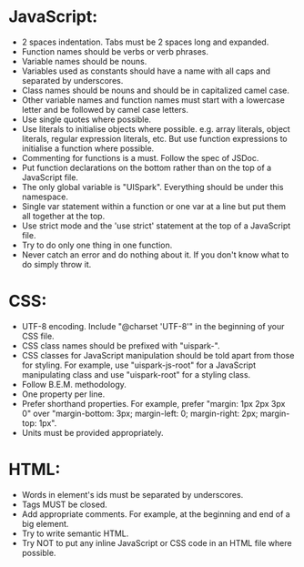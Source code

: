# JavaScript:

- 2 spaces indentation. Tabs must be 2 spaces long and expanded.
- Function names should be verbs or verb phrases.
- Variable names should be nouns.
- Variables used as constants should have a name with all caps and separated by underscores.
- Class names should be nouns and should be in capitalized camel case.
- Other variable names and function names must start with a lowercase letter and be followed by camel case letters.
- Use single quotes where possible.
- Use literals to initialise objects where possible. e.g. array literals, object literals, regular expression literals, etc. But use function expressions to initialise a function where possible.
- Commenting for functions is a must. Follow the spec of JSDoc.
- Put function declarations on the bottom rather than on the top of a JavaScript file.
- The only global variable is "UISpark". Everything should be under this namespace.
- Single var statement within a function or one var at a line but put them all together at the top.
- Use strict mode and the 'use strict' statement at the top of a JavaScript file.
- Try to do only one thing in one function.
- Never catch an error and do nothing about it. If you don't know what to do simply throw it.

# CSS:

- UTF-8 encoding. Include "@charset 'UTF-8'" in the beginning of your CSS file.
- CSS class names should be prefixed with "uispark-".
- CSS classes for JavaScript manipulation should be told apart from those for styling. For example, use "uispark-js-root" for a JavaScript manipulating class and use "uispark-root" for a styling class.
- Follow B.E.M. methodology.
- One property per line.
- Prefer shorthand properties. For example, prefer "margin: 1px 2px 3px 0" over "margin-bottom: 3px; margin-left: 0; margin-right: 2px; margin-top: 1px".
- Units must be provided appropriately.

# HTML:

- Words in element's ids must be separated by underscores.
- Tags MUST be closed.
- Add appropriate comments. For example, at the beginning and end of a big element.
- Try to write semantic HTML.
- Try NOT to put any inline JavaScript or CSS code in an HTML file where possible.
